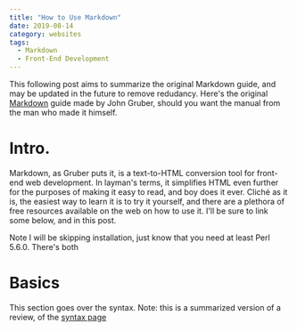 ```yaml
---
title: "How to Use Markdown"
date: 2019-08-14
category: websites
tags:
  - Markdown
  - Front-End Development
---
```


This following post aims to summarize the original Markdown guide, and may be updated in the future to remove redudancy. Here's the original [Markdown] guide made by John Gruber, should you want the manual from the man who made it himself.

[Markdown]: (https://daringfireball.net/projects/markdown/)
# Intro.

Markdown, as Gruber puts it, is a text-to-HTML conversion tool for front-end web development. In layman's terms, it simplifies HTML even further for the purposes of making it easy to read, and boy does it ever. Cliché as it is, the easiest way to learn it is to try it yourself, and there are a plethora of free resources available on the web on how to use it. I'll be sure to link some below, and in this post.

Note I will be skipping installation, just know that you need at least Perl 5.6.0. There's both

# Basics

This section goes over the syntax. Note: this is a summarized version of a review, of the [syntax page]

[syntax page]: (https://daringfireball.net/projects/markdown/syntax)